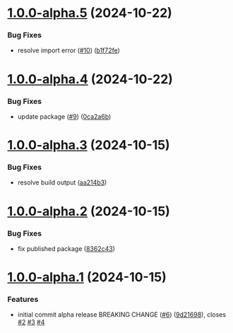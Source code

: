 # [1.0.0-alpha.5](https://github.com/TrustVC/trustvc/compare/v1.0.0-alpha.4...v1.0.0-alpha.5) (2024-10-22)


### Bug Fixes

* resolve import error ([#10](https://github.com/TrustVC/trustvc/issues/10)) ([b1f72fe](https://github.com/TrustVC/trustvc/commit/b1f72fe91aa1c334e7a0328838a4ffe28245ad56))

# [1.0.0-alpha.4](https://github.com/TrustVC/trustvc/compare/v1.0.0-alpha.3...v1.0.0-alpha.4) (2024-10-22)


### Bug Fixes

* update package ([#9](https://github.com/TrustVC/trustvc/issues/9)) ([0ca2a6b](https://github.com/TrustVC/trustvc/commit/0ca2a6b087f6883e5b39fabe80231d71269b58c1))

# [1.0.0-alpha.3](https://github.com/TrustVC/trustvc/compare/v1.0.0-alpha.2...v1.0.0-alpha.3) (2024-10-15)


### Bug Fixes

* resolve build output ([aa214b3](https://github.com/TrustVC/trustvc/commit/aa214b3587a3af086e45f170e617569b8bd58f1b))

# [1.0.0-alpha.2](https://github.com/TrustVC/trustvc/compare/v1.0.0-alpha.1...v1.0.0-alpha.2) (2024-10-15)


### Bug Fixes

* fix published package ([8362c43](https://github.com/TrustVC/trustvc/commit/8362c43c502a0284239633797486ba7e1550bbe8))

# [1.0.0-alpha.1](https://github.com/TrustVC/trustvc/compare/v0.0.0...v1.0.0-alpha.1) (2024-10-15)


### Features

* initial commit alpha release BREAKING CHANGE ([#6](https://github.com/TrustVC/trustvc/issues/6)) ([9d21698](https://github.com/TrustVC/trustvc/commit/9d2169870fc38fd246786b992ec563f28a1ef421)), closes [#2](https://github.com/TrustVC/trustvc/issues/2) [#3](https://github.com/TrustVC/trustvc/issues/3) [#4](https://github.com/TrustVC/trustvc/issues/4)
